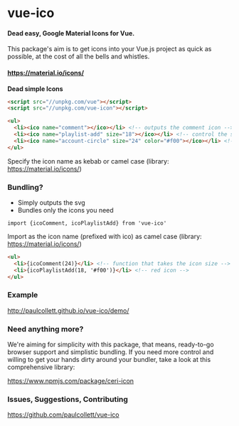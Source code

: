 # vue-ico
#### Dead easy, Google Material Icons for Vue.

This package's aim is to get icons into your Vue.js project as quick as possible, at the cost of all the bells and whistles.

#### https://material.io/icons/

**Dead simple Icons**
```HTML
<script src="//unpkg.com/vue"></script>
<script src="//unpkg.com/vue-icon"></script>
```
```HTML
<ul>
  <li><ico name="comment"></ico></li> <!-- outputs the comment icon -->
  <li><ico name="playlist-add" size="18"></ico></li> <!-- control the size -->
  <li><ico name="account-circle" size="24" color="#f00"></ico></li> <!-- red icon -->
</ul>
```
Specify the icon name as kebab or camel case
(library: https://material.io/icons/)

### Bundling?

- Simply outputs the svg
- Bundles only the icons you need

```JS
import {icoComment, icoPlaylistAdd} from 'vue-ico'
```
Import as the icon name (prefixed with ico) as camel case
(library: https://material.io/icons/)

```HTML
<ul>
  <li>{icoComment(24)}</li> <!-- function that takes the icon size -->
  <li>{icoPlaylistAdd(18, '#f00')}</li> <!-- red icon -->
</ul>
```

### Example

http://paulcollett.github.io/vue-ico/demo/

### Need anything more?

We're aiming for simplicity with this package, that means, ready-to-go browser support and simplistic bundling. If you need more control and willing to get your hands dirty around your bundler, take a look at this comprehensive library:

https://www.npmjs.com/package/ceri-icon

### Issues, Suggestions, Contributing

https://github.com/paulcollett/vue-ico
